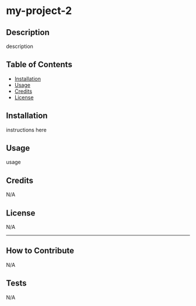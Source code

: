 # my-project-2

## Description

description

## Table of Contents

- [Installation](#installation)
- [Usage](#usage)
- [Credits](#credits)
- [License](#license)

## Installation

instructions here

## Usage

usage

## Credits

N/A

## License

N/A

---

## How to Contribute

N/A

## Tests

N/A